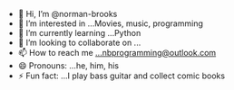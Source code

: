 - 👋 Hi, I’m @norman-brooks
- 👀 I’m interested in ...Movies, music, programming
- 🌱 I’m currently learning ...Python
- 💞️ I’m looking to collaborate on ...
- 📫 How to reach me ...nbprogramming@outlook.com
- 😄 Pronouns: ...he, him, his
- ⚡ Fun fact: ...I play bass guitar and collect comic books

<!---
norman-brooks/norman-brooks is a ✨ special ✨ repository because its `README.md` (this file) appears on your GitHub profile.
You can click the Preview link to take a look at your changes.
--->
